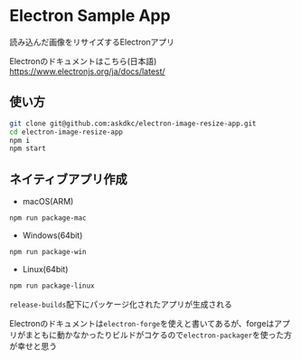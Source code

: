 # Electron Sample App

読み込んだ画像をリサイズするElectronアプリ

Electronのドキュメントはこちら(日本語)
https://www.electronjs.org/ja/docs/latest/

## 使い方
```bash
git clone git@github.com:askdkc/electron-image-resize-app.git
cd electron-image-resize-app
npm i
npm start
```

## ネイティブアプリ作成
- macOS(ARM)
```bash
npm run package-mac
```
- Windows(64bit)
```bash
npm run package-win
```
- Linux(64bit)
```bash
npm run package-linux
```

`release-builds`配下にパッケージ化されたアプリが生成される

Electronのドキュメントは`electron-forge`を使えと書いてあるが、forgeはアプリがまともに動かなかったりビルドがコケるので`electron-packager`を使った方が幸せと思う
